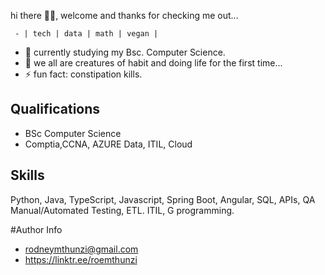  hi there 👋🏿, welcome and thanks for checking me out...
	
	 - | tech | data | math | vegan |  
 - 🌱 currently studying my Bsc. Computer Science.
 - 💬 we all are creatures of habit and doing life for the first time...
 - ⚡ fun fact: constipation kills.
 
 ## Qualifications
 - BSc Computer Science
 - Comptia,CCNA, AZURE Data, ITIL, Cloud
 


## Skills
Python, Java, TypeScript, Javascript, Spring Boot, Angular, SQL, APIs, QA Manual/Automated Testing, ETL. ITIL, G programming. 



#Author Info
- rodneymthunzi@gmail.com
- https://linktr.ee/roemthunzi


<!--
**Andile-Rodney/Andile-Rodney** is a ✨ _special_ ✨ repository because its `README.md` (this file) appears on your GitHub profile.

Here are some ideas to get you started:

- 🔭 I’m currently working on ...
- 🌱 I’m currently learning 
- 👯 I’m looking to collaborate on ...
- 🤔 I’m looking for help with ...
- 💬 Ask me about ...
- 📫 How to reach me: ...
- 😄 Pronouns: ...
- ⚡ Fun fact: ...
-->
